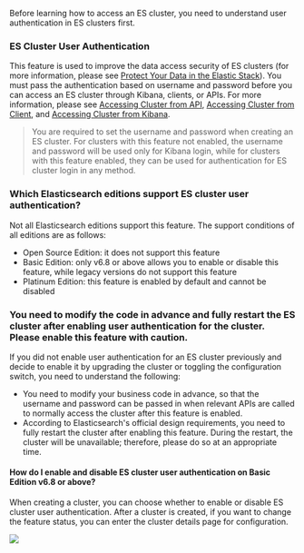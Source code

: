 Before learning how to access an ES cluster, you need to understand user authentication in ES clusters first.

### ES Cluster User Authentication

This feature is used to improve the data access security of ES clusters (for more information, please see [Protect Your Data in the Elastic Stack](https://www.elastic.co/what-is/elastic-stack-security)). You must pass the authentication based on username and password before you can access an ES cluster through Kibana, clients, or APIs. For more information, please see [Accessing Cluster from API](https://intl.cloud.tencent.com/document/product/845/19540), [Accessing Cluster from Client](https://intl.cloud.tencent.com/document/product/845/19538), and [Accessing Cluster from Kibana](https://intl.cloud.tencent.com/document/product/845/19541).

>You are required to set the username and password when creating an ES cluster. For clusters with this feature not enabled, the username and password will be used only for Kibana login, while for clusters with this feature enabled, they can be used for authentication for ES cluster login in any method.



### Which Elasticsearch editions support ES cluster user authentication?

Not all Elasticsearch editions support this feature. The support conditions of all editions are as follows:

   - Open Source Edition: it does not support this feature
   - Basic Edition: only v6.8 or above allows you to enable or disable this feature, while legacy versions do not support this feature
   - Platinum Edition: this feature is enabled by default and cannot be disabled



### You need to modify the code in advance and fully restart the ES cluster after enabling user authentication for the cluster. Please enable this feature with caution.

If you did not enable user authentication for an ES cluster previously and decide to enable it by upgrading the cluster or toggling the configuration switch, you need to understand the following:

   - You need to modify your business code in advance, so that the username and password can be passed in when relevant APIs are called to normally access the cluster after this feature is enabled.
   - According to Elasticsearch's official design requirements, you need to fully restart the cluster after enabling this feature. During the restart, the cluster will be unavailable; therefore, please do so at an appropriate time.



#### How do I enable and disable ES cluster user authentication on Basic Edition v6.8 or above?

When creating a cluster, you can choose whether to enable or disable ES cluster user authentication. After a cluster is created, if you want to change the feature status, you can enter the cluster details page for configuration.

![](https://main.qcloudimg.com/raw/31b0a3956a4c261578a36913045810f4.jpg)

